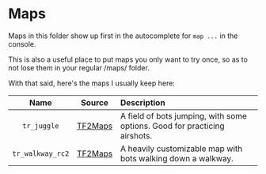 # Maps

Maps in this folder show up first in the autocomplete for `map ...` in the console.

This is also a useful place to put maps you only want to try once, so as to not lose them in your regular /maps/ folder.

With that said, here's the maps I usually keep here:

| Name             | Source             | Description
| :-:              | :-:                | :-
| `tr_juggle`      | [TF2Maps][rockets] | A field of bots jumping, with some options. Good for practicing airshots.
| `tr_walkway_rc2` | [TF2Maps][walkway] | A heavily customizable map with bots walking down a walkway.

[walkway]: http://tf2maps.net/downloads/walkway.125/
[rockets]: https://tf2maps.net/downloads/juggle.768/
